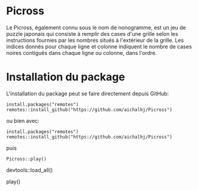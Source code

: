 # Picross

Le Picross, également connu sous le nom de nonogramme, est un jeu de puzzle japonais qui consiste à remplir des cases d'une grille selon les instructions fournies par les nombres situés à l'extérieur de la grille. Les indices donnés pour chaque ligne et colonne indiquent le nombre de cases noires contiguës dans chaque ligne ou colonne, dans l'ordre.

# Installation du package

L'installation du package peut se faire directement depuis GitHub:

```
install.packages("remotes")
remotes::install_github("https://github.com/aichalhj/Picross")
```

ou bien avec:

```
install.packages("remotes")
remotes::install_github("https://github.com/aichalhj/Picross")
```

puis 

```
Picross::play()
```


devtools::load_all()

play()

